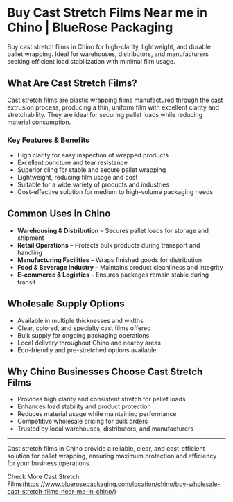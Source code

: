 # Buy Cast Stretch Films Near me in Chino | BlueRose Packaging

Buy cast stretch films in Chino for high-clarity, lightweight, and durable pallet wrapping. Ideal for warehouses, distributors, and manufacturers seeking efficient load stabilization with minimal film usage.

## What Are Cast Stretch Films?

Cast stretch films are plastic wrapping films manufactured through the cast extrusion process, producing a thin, uniform film with excellent clarity and stretchability. They are ideal for securing pallet loads while reducing material consumption.

### Key Features & Benefits

- High clarity for easy inspection of wrapped products  
- Excellent puncture and tear resistance  
- Superior cling for stable and secure pallet wrapping  
- Lightweight, reducing film usage and cost  
- Suitable for a wide variety of products and industries  
- Cost-effective solution for medium to high-volume packaging needs  

## Common Uses in Chino

- **Warehousing & Distribution** – Secures pallet loads for storage and shipment  
- **Retail Operations** – Protects bulk products during transport and handling  
- **Manufacturing Facilities** – Wraps finished goods for distribution  
- **Food & Beverage Industry** – Maintains product cleanliness and integrity  
- **E-commerce & Logistics** – Ensures packages remain stable during transit  

## Wholesale Supply Options

- Available in multiple thicknesses and widths  
- Clear, colored, and specialty cast films offered  
- Bulk supply for ongoing packaging operations  
- Local delivery throughout Chino and nearby areas  
- Eco-friendly and pre-stretched options available  

## Why Chino Businesses Choose Cast Stretch Films

- Provides high clarity and consistent stretch for pallet loads  
- Enhances load stability and product protection  
- Reduces material usage while maintaining performance  
- Competitive wholesale pricing for bulk orders  
- Trusted by local warehouses, distributors, and manufacturers  

---

Cast stretch films in Chino provide a reliable, clear, and cost-efficient solution for pallet wrapping, ensuring maximum protection and efficiency for your business operations.

Check More Cast Stretch Films(https://www.bluerosepackaging.com/location/chino/buy-wholesale-cast-stretch-films-near-me-in-chino/)
